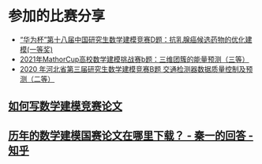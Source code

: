 # 参加的比赛分享
- [“华为杯”第十八届中国研究生数学建模竞赛D题：抗乳腺癌候选药物的优化建模(一等奖)](https://zhuanlan.zhihu.com/p/446679947)
- [2021年MathorCup高校数学建模挑战赛b题：三维团簇的能量预测（三等）](https://zhuanlan.zhihu.com/p/376216855)
- [2020 年河北省第三届研究生数学建模竞赛B题 交通检测器数据质量控制及预测（二等）](https://zhuanlan.zhihu.com/p/361697617)
## [如何写数学建模竞赛论文](https://zhuanlan.zhihu.com/p/158130281)
## [历年的数学建模国赛论文在哪里下载？ - 秦一的回答 - 知乎](https://www.zhihu.com/question/465598033/answer/1945754618)
